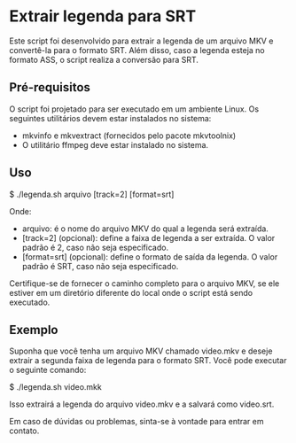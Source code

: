 # Extrair legenda para SRT
Este script foi desenvolvido para extrair a legenda de um arquivo MKV e convertê-la para o formato SRT. Além disso, caso a legenda esteja no formato ASS, o script realiza a conversão para SRT.

## Pré-requisitos
O script foi projetado para ser executado em um ambiente Linux.
Os seguintes utilitários devem estar instalados no sistema:
- mkvinfo e mkvextract (fornecidos pelo pacote mkvtoolnix)
- O utilitário ffmpeg deve estar instalado no sistema.

## Uso
 $ ./legenda.sh arquivo [track=2] [format=srt]
  
Onde:

 - arquivo: é o nome do arquivo MKV do qual a legenda será extraída.
 - [track=2] (opcional): define a faixa de legenda a ser extraída. O valor padrão é 2, caso não seja especificado.
 - [format=srt] (opcional): define o formato de saída da legenda. O valor padrão é SRT, caso não seja especificado.
  
Certifique-se de fornecer o caminho completo para o arquivo MKV, se ele estiver em um diretório diferente do local onde o script está sendo executado.

## Exemplo
Suponha que você tenha um arquivo MKV chamado video.mkv e deseje extrair a segunda faixa de legenda para o formato SRT. Você pode executar o seguinte comando:

$ ./legenda.sh video.mkk

Isso extrairá a legenda do arquivo video.mkv e a salvará como video.srt.

Em caso de dúvidas ou problemas, sinta-se à vontade para entrar em contato.
